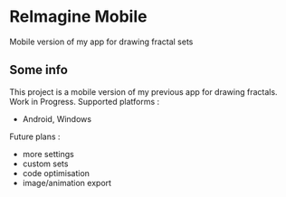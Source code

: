 # ReImagine Mobile

Mobile version of my app for drawing fractal sets

## Some info

This project is a mobile version of my previous app for drawing fractals.
Work in Progress.
Supported platforms :
 - Android, Windows
 
Future plans : 
 - more settings
 - custom sets
 - code optimisation
 - image/animation export
